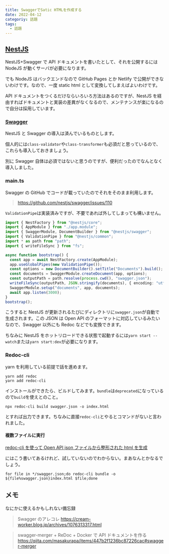 ```yaml
---
title: SwaggerでSatic HTMLを作成する
date: 2022-04-12
categoriy: 話題
tags:
  - 話題
---
```


## [NestJS](https://docs.nestjs.com/)

NestJS+Swagger で API ドキュメントを書いたとして、それを公開するには NodeJS が動くサーバが必要になります。

でも NodeJS はバックエンドなので GitHub Pages とか Netlify で公開ができないわけです。なので、一度 static html として変換してしまえばよいわけです。

API ドキュメントをつくるだけならいろいろ方法はあるのですが、NestJS を経由すればドキュメントと実装の差異がなくなるので、メンテナンスが楽になるので自分は採用しています。

### [Swagger](https://swagger.io/)

NestJS と Swagger の導入は済んでいるものとします。

個人的には`class-validator`や`class-transformer`も必須だと思っているので、これらも導入しておきましょう。

別に Swagger 自体は必須ではないと思うのですが、便利だったのでなんとなく導入しました。

### main.ts

Swagger の GitHub でコードが載っていたのでそれをそのまま利用します。

> https://github.com/nestjs/swagger/issues/110

`ValidationPipe`は実装済みですが、不要であれば外してしまっても構いません。

```ts
import { NestFactory } from "@nestjs/core";
import { AppModule } from "./app.module";
import { SwaggerModule, DocumentBuilder } from "@nestjs/swagger";
import { ValidationPipe } from "@nestjs/common";
import * as path from "path";
import { writeFileSync } from "fs";

async function bootstrap() {
  const app = await NestFactory.create(AppModule);
  app.useGlobalPipes(new ValidationPipe());
  const options = new DocumentBuilder().setTitle("Documents").build();
  const documents = SwaggerModule.createDocument(app, options);
  const outputPath = path.resolve(process.cwd(), "swagger.json");
  writeFileSync(outputPath, JSON.stringify(documents), { encoding: "utf8" });
  SwaggerModule.setup("documents", app, documents);
  await app.listen(3000);
}
bootstrap();
```

こうすると NestJS が更新されるたびにディレクトリに`swagger.json`が自動で生成されます。この JSON は Open API のフォーマットに対応しているみたいなので、Swagger 以外にも Redoc などでも変換できます。

ちなみに NestJS をホットリロードできる状態で起動するには`yarn start --watch`または`yarn start:dev`が必要になります。

### Redoc-cli

yarn を利用している前提で話を進めます。

```
yarn add redoc
yarn add redoc-cli
```

インストールができたら、ビルドしてみます。`bundle`は`deprecated`になっているので`build`を使えとのこと。

```
npx redoc-cli build swagger.json -o index.html
```

とすれば出力できます。ちなみに直接`redoc-cli`とやるとコマンドがないと言われました。

#### 複数ファイルに実行

[redoc-cli を使って Open API json ファイルから整形された html を生成](https://tech.takarocks.com/2020/05/18/generate-html-from-swagger-json-by-redoc-cli/)

にはこう書いてあるけれど、試していないのでわからない。まあなんとかなるでしょう。

```
for file in */swagger.json;do redoc-cli bundle -o ${file%swagger.json}index.html $file;done
```

## メモ

なにかに使えるかもしれない備忘録

> Swagger のアレコレ
> https://cream-worker.blog.jp/archives/1076313317.html

> swagger-merger + ReDoc + Docker で API ドキュメントを作る
> https://qiita.com/masakurapa/items/447b2f1236bc87226cac#swagger-merger
